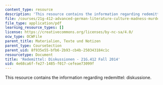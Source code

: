 ```yaml
---
content_type: resource
description: 'This resource contains the information regarding redemittel: diskussione.'
file: /courses/21g-412-advanced-german-literature-culture-madness-murder-mysteries-fall-2014/4e68ca6ffe271485f017cefeae73099f_MIT21G_412F14_Wk2-3_Spra.pdf
file_type: application/pdf
learning_resource_types: []
license: https://creativecommons.org/licenses/by-nc-sa/4.0/
ocw_type: OCWFile
parent_title: Materialien, Texte und Notizen
parent_type: CourseSection
parent_uid: 8f935e55-bfb6-2b93-cb4b-250343184c1c
resourcetype: Document
title: 'Redemittel: Diskussionen - 21G.412 Fall 2014'
uid: 4e68ca6f-fe27-1485-f017-cefeae73099f
---
```

This resource contains the information regarding redemittel: diskussione.